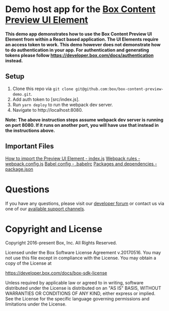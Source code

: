 Demo host app for the [Box Content Preview UI Element](https://developer.box.com/docs/box-content-preview)
==========================================================================================================

**This demo app demonstrates how to use the Box Content Preview UI Element from within a React based application. The UI Elements require an access token to work. This demo however does not demonstrate how to do authentication in your app. For authentication and generating tokens please follow https://developer.box.com/docs/authentication instead.**

Setup
-----
1. Clone this repo via `git clone git@github.com:box/box-content-preview-demo.git`.
2. Add auth token to [src/index.js].
3. Run `yarn deploy` to run the webpack dev server.
4. Navigate to http://localhost:8080.

**Note: The above instruction steps assume webpack dev server is running on port 8080. If it runs on another port, you will have use that instead in the instructions above.**

Important Files
---------------
[How to import the Preview UI Element - index.js](src/index.js)
[Webpack rules - webpack.config.js](webpack.config.js)
[Babel config - .babelrc](.babelrc)
[Packages and dependencies - package.json](package.json)

# Questions
If you have any questions, please visit our [developer forum](https://community.box.com/t5/Box-Developer-Forum/bd-p/DeveloperForum) or contact us via one of our [available support channels](https://community.box.com/t5/Community/ct-p/English).

# Copyright and License
Copyright 2016-present Box, Inc. All Rights Reserved.

Licensed under the Box Software License Agreement v.20170516.
You may not use this file except in compliance with the License.
You may obtain a copy of the License at

   https://developer.box.com/docs/box-sdk-license

Unless required by applicable law or agreed to in writing, software
distributed under the License is distributed on an "AS IS" BASIS,
WITHOUT WARRANTIES OR CONDITIONS OF ANY KIND, either express or implied.
See the License for the specific language governing permissions and
limitations under the License.
